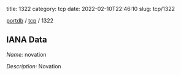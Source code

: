 title: 1322
category: tcp
date: 2022-02-10T22:46:10
slug: tcp/1322

[portdb](/) / [tcp](/category/tcp.html) / 1322


## IANA Data

_Name:_ novation

_Description:_ Novation

